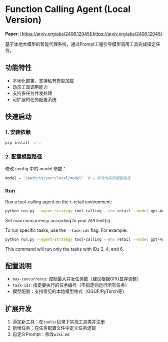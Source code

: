 # Function Calling Agent (Local Version)

**Paper**: [https://arxiv.org/abs/2406.12045](https://arxiv.org/abs/2406.12045)

基于本地大模型的智能代理系统，通过Prompt工程引导模型调用工具完成指定任务。

## 功能特性
- 本地化部署，支持私有模型加载
- 动态工具调用能力
- 支持多任务并发处理
- 可扩展的任务配置系统

## 快速启动

### 1. 安装依赖
```bash
pip install -e .
```

### 2. 配置模型路径
修改 config 中的 model 参数：
```python
model = "/path/to/your/local/model"  # ← 修改为实际模型路径
```

### Run

Run a tool-calling agent on the τ-retail environment:

```bash
python run.py --agent-strategy tool-calling --env retail --model gpt-4o --model-provider openai --user-model gpt-4o --user-model-provider openai --user-strategy llm --max-concurrency 10
```

Set max concurrency according to your API limit(s).

To run specific tasks, use the `--task-ids` flag. For example:

```bash
python run.py --agent-strategy tool-calling --env retail --model gpt-4o --model-provider openai --user-model gpt-4o --user-model-provider openai --user-strategy llm --max-concurrency 10 --task-ids 2 4 6
```

This command will run only the tasks with IDs 2, 4, and 6.

## 配置说明
- `max-concurrency`: 控制最大并发任务数（建议根据GPU显存调整）
- `task-ids`: 指定要执行的任务编号（不指定则运行所有任务）
- 模型配置：支持常见的本地模型格式（GGUF/PyTorch等）

## 扩展开发
1. 添加新工具：在`tools/`目录下实现工具类并注册
2. 新增任务：在任务配置文件中定义任务逻辑
3. 自定义Prompt：修改`wiki.md`
